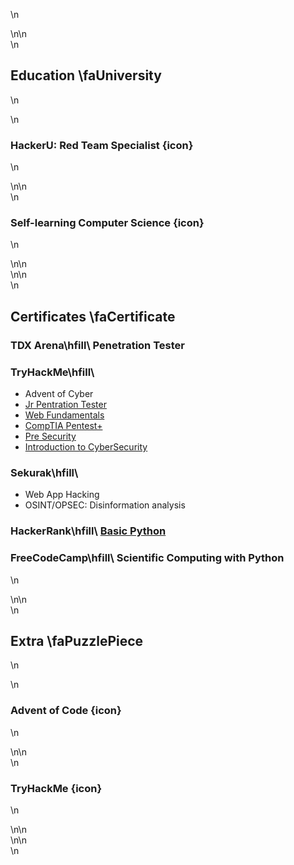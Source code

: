 \n<div>\n\n<div>\n
## Education \faUniversity
\n<div>\n
### HackerU: Red Team Specialist {icon}
\n</div>\n\n<div>\n
### Self-learning Computer Science {icon}
\n</div>\n\n</div>\n\n<div>\n
## Certificates \faCertificate

### TDX Arena\hfill\ Penetration Tester

### TryHackMe\hfill\ 
- Advent of Cyber
- [Jr Pentration Tester](https://tryhackme-certificates.s3-eu-west-1.amazonaws.com/THM-D3OFJKWDEQ.png)
- [Web Fundamentals](https://tryhackme-certificates.s3-eu-west-1.amazonaws.com/THM-UGOU31UVX1.png)
- [CompTIA Pentest+](https://tryhackme-certificates.s3-eu-west-1.amazonaws.com/THM-CDELIDINJ9.png)
- [Pre Security](https://tryhackme-certificates.s3-eu-west-1.amazonaws.com/THM-UVQ9CUCAQU.png)
- [Introduction to CyberSecurity](https://tryhackme-certificates.s3-eu-west-1.amazonaws.com/THM-VDPRCJH4HD.png)

### Sekurak\hfill\ 
- Web App Hacking
- OSINT/OPSEC: Disinformation analysis

### HackerRank\hfill\ [Basic Python](https://www.hackerrank.com/certificates/aae0d3fb3e1a)

### FreeCodeCamp\hfill\ Scientific Computing with Python
\n</div>\n\n<div>\n
## Extra \faPuzzlePiece
\n<div>\n
### Advent of Code {icon}
\n</div>\n\n<div>\n
### TryHackMe {icon}
\n</div>\n\n</div>\n\n</div>\n